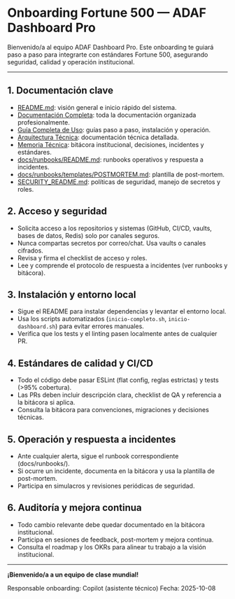 # Onboarding Fortune 500 — ADAF Dashboard Pro

Bienvenido/a al equipo ADAF Dashboard Pro. Este onboarding te guiará paso a paso para integrarte con estándares Fortune 500, asegurando seguridad, calidad y operación institucional.

---

## 1. Documentación clave
- [README.md](../README.md): visión general e inicio rápido del sistema.
- [Documentación Completa](../motor-del-dash/README.md): toda la documentación organizada profesionalmente.
- [Guía Completa de Uso](../motor-del-dash/documentacion/README-COMPLETO.md): guías paso a paso, instalación y operación.
- [Arquitectura Técnica](./motor-del-dash/arquitectura/ARCHITECTURE.md): documentación técnica detallada.
- [Memoria Técnica](../motor-del-dash/memoria/MEMORIA_GITHUB_COPILOT.md): bitácora institucional, decisiones, incidentes y estándares.
- [docs/runbooks/README.md](../docs/runbooks/README.md): runbooks operativos y respuesta a incidentes.
- [docs/runbooks/templates/POSTMORTEM.md](../docs/runbooks/templates/POSTMORTEM.md): plantilla de post-mortem.
- [SECURITY_README.md](../SECURITY_README.md): políticas de seguridad, manejo de secretos y roles.

## 2. Acceso y seguridad
- Solicita acceso a los repositorios y sistemas (GitHub, CI/CD, vaults, bases de datos, Redis) solo por canales seguros.
- Nunca compartas secretos por correo/chat. Usa vaults o canales cifrados.
- Revisa y firma el checklist de acceso y roles.
- Lee y comprende el protocolo de respuesta a incidentes (ver runbooks y bitácora).

## 3. Instalación y entorno local
- Sigue el README para instalar dependencias y levantar el entorno local.
- Usa los scripts automatizados (`inicio-completo.sh`, `inicio-dashboard.sh`) para evitar errores manuales.
- Verifica que los tests y el linting pasen localmente antes de cualquier PR.

## 4. Estándares de calidad y CI/CD
- Todo el código debe pasar ESLint (flat config, reglas estrictas) y tests (>95% cobertura).
- Las PRs deben incluir descripción clara, checklist de QA y referencia a la bitácora si aplica.
- Consulta la bitácora para convenciones, migraciones y decisiones técnicas.

## 5. Operación y respuesta a incidentes
- Ante cualquier alerta, sigue el runbook correspondiente (docs/runbooks/).
- Si ocurre un incidente, documenta en la bitácora y usa la plantilla de post-mortem.
- Participa en simulacros y revisiones periódicas de seguridad.

## 6. Auditoría y mejora continua
- Todo cambio relevante debe quedar documentado en la bitácora institucional.
- Participa en sesiones de feedback, post-mortem y mejora continua.
- Consulta el roadmap y los OKRs para alinear tu trabajo a la visión institucional.

---

**¡Bienvenido/a a un equipo de clase mundial!**

Responsable onboarding: Copilot (asistente técnico)
Fecha: 2025-10-08
